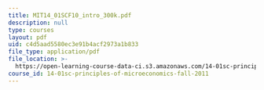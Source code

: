 ```yaml
---
title: MIT14_01SCF10_intro_300k.pdf
description: null
type: courses
layout: pdf
uid: c4d5aad5580ec3e91b4acf2973a1b833
file_type: application/pdf
file_location: >-
  https://open-learning-course-data-ci.s3.amazonaws.com/14-01sc-principles-of-microeconomics-fall-2011/c4d5aad5580ec3e91b4acf2973a1b833_MIT14_01SCF10_intro_300k.pdf
course_id: 14-01sc-principles-of-microeconomics-fall-2011
---
```

